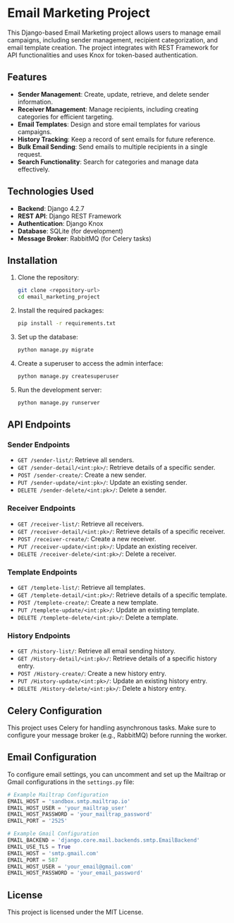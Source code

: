 
# Email Marketing Project

This Django-based Email Marketing project allows users to manage email campaigns, including sender management, recipient categorization, and email template creation. The project integrates with REST Framework for API functionalities and uses Knox for token-based authentication.

## Features

- **Sender Management**: Create, update, retrieve, and delete sender information.
- **Receiver Management**: Manage recipients, including creating categories for efficient targeting.
- **Email Templates**: Design and store email templates for various campaigns.
- **History Tracking**: Keep a record of sent emails for future reference.
- **Bulk Email Sending**: Send emails to multiple recipients in a single request.
- **Search Functionality**: Search for categories and manage data effectively.

## Technologies Used

- **Backend**: Django 4.2.7
- **REST API**: Django REST Framework
- **Authentication**: Django Knox
- **Database**: SQLite (for development)
- **Message Broker**: RabbitMQ (for Celery tasks)

## Installation

1. Clone the repository:

   ```bash
   git clone <repository-url>
   cd email_marketing_project
   ```

2. Install the required packages:

   ```bash
   pip install -r requirements.txt
   ```

3. Set up the database:

   ```bash
   python manage.py migrate
   ```

4. Create a superuser to access the admin interface:

   ```bash
   python manage.py createsuperuser
   ```

5. Run the development server:

   ```bash
   python manage.py runserver
   ```

## API Endpoints

### Sender Endpoints

- `GET /sender-list/`: Retrieve all senders.
- `GET /sender-detail/<int:pk>/`: Retrieve details of a specific sender.
- `POST /sender-create/`: Create a new sender.
- `PUT /sender-update/<int:pk>/`: Update an existing sender.
- `DELETE /sender-delete/<int:pk>/`: Delete a sender.

### Receiver Endpoints

- `GET /receiver-list/`: Retrieve all receivers.
- `GET /receiver-detail/<int:pk>/`: Retrieve details of a specific receiver.
- `POST /receiver-create/`: Create a new receiver.
- `PUT /receiver-update/<int:pk>/`: Update an existing receiver.
- `DELETE /receiver-delete/<int:pk>/`: Delete a receiver.

### Template Endpoints

- `GET /templete-list/`: Retrieve all templates.
- `GET /templete-detail/<int:pk>/`: Retrieve details of a specific template.
- `POST /templete-create/`: Create a new template.
- `PUT /templete-update/<int:pk>/`: Update an existing template.
- `DELETE /templete-delete/<int:pk>/`: Delete a template.

### History Endpoints

- `GET /history-list/`: Retrieve all email sending history.
- `GET /History-detail/<int:pk>/`: Retrieve details of a specific history entry.
- `POST /History-create/`: Create a new history entry.
- `PUT /History-update/<int:pk>/`: Update an existing history entry.
- `DELETE /History-delete/<int:pk>/`: Delete a history entry.

## Celery Configuration

This project uses Celery for handling asynchronous tasks. Make sure to configure your message broker (e.g., RabbitMQ) before running the worker.

## Email Configuration

To configure email settings, you can uncomment and set up the Mailtrap or Gmail configurations in the `settings.py` file:

```python
# Example Mailtrap Configuration
EMAIL_HOST = 'sandbox.smtp.mailtrap.io'
EMAIL_HOST_USER = 'your_mailtrap_user'
EMAIL_HOST_PASSWORD = 'your_mailtrap_password'
EMAIL_PORT = '2525'

# Example Gmail Configuration
EMAIL_BACKEND = 'django.core.mail.backends.smtp.EmailBackend'
EMAIL_USE_TLS = True
EMAIL_HOST = 'smtp.gmail.com'
EMAIL_PORT = 587
EMAIL_HOST_USER = 'your_email@gmail.com'
EMAIL_HOST_PASSWORD = 'your_email_password'
```

## License

This project is licensed under the MIT License.
